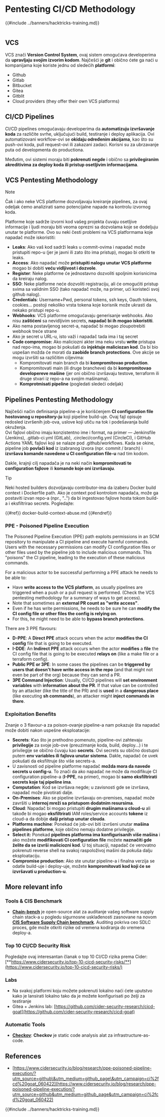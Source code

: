 # Pentesting CI/CD Methodology

{{#include ../banners/hacktricks-training.md}}

<figure><img src="../images/CLOUD-logo-letters.svg" alt=""><figcaption></figcaption></figure>

## VCS

VCS znači **Version Control System**, ovaj sistem omogućava developerima da **upravljaju svojim izvorim kodom**. Najčešći je **git** i obično ćete ga naći u kompanijama koje koriste jednu od sledećih **platformi**:

- Github
- Gitlab
- Bitbucket
- Gitea
- Gitblit
- Cloud providers (they offer their own VCS platforms)


## CI/CD Pipelines

CI/CD pipelines omogućavaju developerima da **automatizuju izvršavanje koda** za različite svrhe, uključujući build, testiranje i deploy aplikacija. Ovi automatizovani workflow-ovi se **okidaju određenim akcijama**, kao što su push-ovi koda, pull request-ovi ili zakazani zadaci. Korisni su za ubrzavanje puta od developmenta do productiona.

Međutim, ovi sistemi moraju biti **pokrenuti negde** i obično sa **privilegiranim akreditivima za deploy koda ili pristup osetljivim informacijama**.

## VCS Pentesting Methodology

> [!NOTE]
> Čak i ako neke VCS platforme dozvoljavaju kreiranje pipelines, za ovaj odeljak ćemo analizirati samo potencijalne napade na kontrolu izvornog koda.

Platforme koje sadrže izvorni kod vašeg projekta čuvaju osetljive informacije i ljudi moraju biti veoma oprezni sa dozvolama koje se dodeljuju unutar te platforme. Ovo su neki česti problemi na VCS platformama koje napadač može iskoristiti:

- **Leaks**: Ako vaš kod sadrži leaks u commit-ovima i napadač može pristupiti repo-u (jer je javni ili zato što ima pristup), mogao bi otkriti te leaks.
- **Access**: Ako napadač može **pristupiti nalogu unutar VCS platforme** mogao bi dobiti **veću vidljivost i dozvole**.
- **Register**: Neke platforme će jednostavno dozvoliti spoljnim korisnicima da kreiraju nalog.
- **SSO**: Neke platforme neće dozvoliti registraciju, ali će omogućiti pristup svima sa validnim SSO (tako napadač može, na primer, ući koristeći svoj github nalog).
- **Credentials**: Username+Pwd, personal tokens, ssh keys, Oauth tokens, cookies... postoji nekoliko vrsta tokena koje korisnik može ukrasti da nekako pristupi repo-u.
- **Webhooks**: VCS platforme omogućavaju generisanje webhooks. Ako nisu **zaštićeni** sa nevidljivim secrets, **napadač bi ih mogao iskoristiti**.
- Ako nema postavljenog secret-a, napadač bi mogao zloupotrebiti webhook treće strane
- Ako je secret u URL-u, isto važi i napadač tada ima i taj secret
- **Code compromise:** Ako maliciozni akter ima neku vrstu **write** pristupa nad repo-ima, mogao bi pokušati da **injektuje maliciozan kod**. Da bi bio uspešan možda će morati da **zaobiđe branch protections**. Ove akcije se mogu izvršiti sa različitim ciljevima:
  - Kompromitovati main branch da bi **kompromitovao production**.
  - Kompromitovati main (ili druge brancheve) da bi **kompromitovao developereve mašine** (jer oni obično izvršavaju testove, terraform ili druge stvari iz repo-a na svojim mašinama).
  - **Komprotmisati pipeline** (pogledati sledeći odeljak)

## Pipelines Pentesting Methodology

Najčešći način definisanja pipeline-a je korišćenjem **CI configuration file hostovanog u repository-ju** koji pipeline build-uje. Ovaj fajl opisuje redosled izvršenih job-ova, uslove koji utiču na tok i podešavanja build okruženja.\
Ovi fajlovi obično imaju konzistentno ime i format, na primer — Jenkinsfile (Jenkins), .gitlab-ci.yml (GitLab), .circleci/config.yml (CircleCI), i GitHub Actions YAML fajlovi koji se nalaze pod .github/workflows. Kada se okine, pipeline job **povlači kod** iz izabranog izvora (npr. commit / branch) i **izvršava komande navedene u CI configuration file-u** nad tim kodom.

Dakle, krajnji cilj napadača je na neki način **kompromitovati te configuration fajlove** ili **komande koje oni izvršavaju**.

> [!TIP]
> Neki hosted builders dozvoljavaju contributor-ima da izaberu Docker build context i Dockerfile path. Ako je context pod kontrolom napadača, može ga postaviti izvan repo-a (npr., "..") da bi ingestovao fajlove hosta tokom build-a i eksfiltrirao secrets. Pogledajte:
>
>{{#ref}}
>docker-build-context-abuse.md
>{{#endref}}

### PPE - Poisoned Pipeline Execution

The Poisoned Pipeline Execution (PPE) path exploits permissions in an SCM repository to manipulate a CI pipeline and execute harmful commands. Users with the necessary permissions can modify CI configuration files or other files used by the pipeline job to include malicious commands. This "poisons" the CI pipeline, leading to the execution of these malicious commands.

For a malicious actor to be successful performing a PPE attack he needs to be able to:

- Have **write access to the VCS platform**, as usually pipelines are triggered when a push or a pull request is performed. (Check the VCS pentesting methodology for a summary of ways to get access).
- Note that sometimes an **external PR count as "write access"**.
- Even if he has write permissions, he needs to be sure he can **modify the CI config file or other files the config is relying on**.
- For this, he might need to be able to **bypass branch protections**.

There are 3 PPE flavours:

- **D-PPE**: A **Direct PPE** attack occurs when the actor **modifies the CI config** file that is going to be executed.
- **I-DDE**: An **Indirect PPE** attack occurs when the actor **modifies** a **file** the CI config file that is going to be executed **relays on** (like a make file or a terraform config).
- **Public PPE or 3PE**: In some cases the pipelines can be **triggered by users that doesn't have write access in the repo** (and that might not even be part of the org) because they can send a PR.
- **3PE Command Injection**: Usually, CI/CD pipelines will **set environment variables** with **information about the PR**. If that value can be controlled by an attacker (like the title of the PR) and is **used** in a **dangerous place** (like executing **sh commands**), an attacker might **inject commands in there**.

### Exploitation Benefits

Znanje o 3 flavour-a za poison-ovanje pipeline-a nam pokazuje šta napadač može dobiti nakon uspešne eksploatacije:

- **Secrets**: Kao što je prethodno pomenuto, pipeline-ovi zahtevaju **privilegije** za svoje job-ove (preuzimanje koda, build, deploy...) i te privilegije se obično čuvaju kao **secrets**. Ovi secrets su obično dostupni putem **env variables ili fajlova unutar sistema**. Dakle, napadač će uvek pokušati da eksfiltruje što više secrets-a.
- U zavisnosti od pipeline platforme napadač **možda mora da navede secrets u config-u**. To znači da ako napadač ne može da modifikuje CI configuration pipeline-a (**I-PPE**, na primer), mogao bi **samo eksfiltrirati secrets koje taj pipeline ima**.
- **Computation**: Kod se izvršava negde; u zavisnosti gde se izvršava, napadač može pivotirati dalje.
- **On-Premises**: Ako se pipeline izvršavaju on-premises, napadač može završiti u **internoj mreži sa pristupom dodatnim resursima**.
- **Cloud**: Napadač bi mogao pristupiti **drugim mašinama u cloud-u** ali takođe bi mogao **eksfiltrirati** IAM roles/service accounts **tokene** iz cloud-a da dobije **dalji pristup unutar clouda**.
- **Platforms machine**: Ponekad će job-ovi biti izvršeni unutar **mašina pipelines platforme**, koje obično nemaju dodatne privilegije.
- **Select it:** Ponekad **pipelines platforma ima konfigurisanih više mašina** i ako možete **modifikovati CI configuration file** možete **naznačiti gde želite da se izvrši maliciozni kod**. U toj situaciji, napadač će verovatno pokrenuti reverse shell na svakoj raspoloživoj mašini da pokuša dalju eksploataciju.
- **Compromise production**: Ako ste unutar pipeline-a i finalna verzija se odatle build-uje i deploy-uje, možete **kompromitovati kod koji će se izvršavati u production-u**.

## More relevant info

### Tools & CIS Benchmark

- [**Chain-bench**](https://github.com/aquasecurity/chain-bench) je open-source alat za auditanje vašeg software supply chain stack-a u pogledu sigurnosne usklađenosti zasnovane na novom [**CIS Software Supply Chain benchmark**](https://github.com/aquasecurity/chain-bench/blob/main/docs/CIS-Software-Supply-Chain-Security-Guide-v1.0.pdf). Auditing pokriva ceo SDLC proces, gde može otkriti rizike od vremena kodiranja do vremena deploy-a.

### Top 10 CI/CD Security Risk

Pogledajte ovaj interesantan članak o top 10 CI/CD rizika prema Cider: [**https://www.cidersecurity.io/top-10-cicd-security-risks/**](https://www.cidersecurity.io/top-10-cicd-security-risks/)

### Labs

- Na svakoj platformi koju možete pokrenuti lokalno naći ćete uputstvo kako je lansirati lokalno tako da je možete konfigurisati po želji za testiranje
- Gitea + Jenkins lab: [https://github.com/cider-security-research/cicd-goat](https://github.com/cider-security-research/cicd-goat)

### Automatic Tools

- [**Checkov**](https://github.com/bridgecrewio/checkov): **Checkov** je static code analysis alat za infrastructure-as-code.

## References

- [https://www.cidersecurity.io/blog/research/ppe-poisoned-pipeline-execution/?utm_source=github\&utm_medium=github_page\&utm_campaign=ci%2fcd%20goat_060422](https://www.cidersecurity.io/blog/research/ppe-poisoned-pipeline-execution/?utm_source=github&utm_medium=github_page&utm_campaign=ci%2fcd%20goat_060422)


{{#include ../banners/hacktricks-training.md}}
